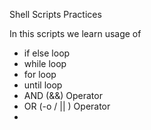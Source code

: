 Shell Scripts Practices

In this scripts we learn usage of

- if else loop
- while loop
- for loop
- until loop
- AND (&&) Operator
- OR (-o / || ) Operator
- 


